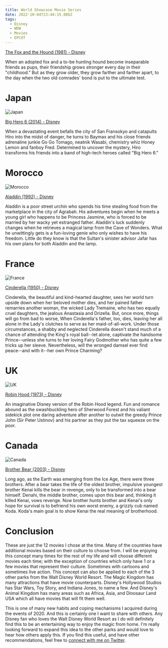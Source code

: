 ```yaml
---
title: World Showcase Movie Series
date: 2022-10-04T23:44:15.086Z
tags:
  - Disney
  - WDW
  - Movies
  - EPCOT
---
```

[The Fox and the Hound (1981) - Disney](https://www.disneyplus.com/movies/the-fox-and-the-hound/1HBsgp6COqZe)

When an adopted fox and a to-be hunting hound become inseparable friends as pups, their friendship grows stronger every day in their "childhood." But as they grow older, they grow farther and farther apart, to the day when the two old comrades' bond is put to the ultimate test.

# Japan

![Japan](/assets/img/collections/posts/world-showcase-movie-series/world-showcase-movie-series-8.jpg "Japan")

[Big Hero 6 (2014) - Disney](https://www.disneyplus.com/movies/big-hero-6/4AozFbXy3sPw)

When a devastating event befalls the city of San Fransokyo and catapults Hiro into the midst of danger, he turns to Baymax and his close friends adrenaline junkie Go Go Tomago, neatnik Wasabi, chemistry whiz Honey Lemon and fanboy Fred. Determined to uncover the mystery, Hiro transforms his friends into a band of high-tech heroes called "Big Hero 6."

# Morocco

![Morocco](/assets/img/collections/posts/world-showcase-movie-series/world-showcase-movie-series-9.jpg "Morocco")

[Aladdin (1992) - Disney](https://www.disneyplus.com/movies/aladdin/2SngByljXESE)

Aladdin is a poor street urchin who spends his time stealing food from the marketplace in the city of Agrabah. His adventures begin when he meets a young girl who happens to be Princess Jasmine, who is forced to be married by her wacky yet estranged father. Aladdin's luck suddenly changes when he retrieves a magical lamp from the Cave of Wonders. What he unwittingly gets is a fun-loving genie who only wishes to have his freedom. Little do they know is that the Sultan's sinister advisor Jafar has his own plans for both Aladdin and the lamp.

# France

![France](/assets/img/collections/posts/world-showcase-movie-series/world-showcase-movie-series-10.jpg "France")

[Cinderella (1950) - Disney](https://www.disneyplus.com/movies/cinderella/VJPw3bEy9iHj)

Cinderella, the beautiful and kind-hearted daughter, sees her world turn upside down when her beloved mother dies, and her pained father remarries another woman, the wicked Lady Tremaine, who has two equally cruel daughters, the jealous Anastasia and Drizella. But, once more, things will go from bad to worse, When Cinderella's father, too, dies, leaving her all alone in the Lady's clutches to serve as her maid-of-all-work. Under those circumstances, a shabby and neglected Cinderella doesn't stand much of a chance of attending the King's royal ball--let alone, captivate the handsome Prince--unless she turns to her loving Fairy Godmother who has quite a few tricks up her sleeve. Nevertheless, will the wronged damsel ever find peace--and with it--her own Prince Charming?

# UK

![UK](/assets/img/collections/posts/world-showcase-movie-series/world-showcase-movie-series-11.jpg "UK")

[Robin Hood (1973) - Disney](https://www.disneyplus.com/movies/robin-hood/5ACMz1bJJwwZ)

An imaginative Disney version of the Robin Hood legend. Fun and romance abound as the swashbuckling hero of Sherwood Forest and his valiant sidekick plot one daring adventure after another to outwit the greedy Prince John (Sir Peter Ustinov) and his partner as they put the tax squeeze on the poor.

# Canada

![Canada](/assets/img/collections/posts/world-showcase-movie-series/world-showcase-movie-series-12.jpg "Canada")

[Brother Bear (2003) - Disney](https://www.disneyplus.com/movies/brother-bear/2asiYJlL0GMa)

Long ago, as the Earth was emerging from the Ice Age, there were three brothers. After a bear takes the life of the oldest brother, impulsive youngest brother Kenai kills the bear in revenge, only to be transformed into a bear himself. Denahi, the middle brother, comes upon this bear and, thinking it killed Kenai, vows revenge. Now brother hunts brother and Kenai's only hope for survival is to befriend his own worst enemy, a grizzly cub named Koda. Koda's main goal is to show Kenai the real meaning of brotherhood.

# Conclusion

These are just the 12 movies I chose at the time. Many of the countries have additional movies based on their culture to choose from. I will be enjoying this concept many times for the rest of my life and will choose different movies each time; with the exception of countries which only have 1 or a few movies that represent their culture. Sometimes with cartoons and sometimes live action. This concept can also be applied to each of the 3 other parks from the Walt Disney World Resort. The Magic Kingdom has many attractions that have movie counterparts. Disney's Hollywood Studios has Star Wars, Toy Story, and Indiana Jones, to name a few. And Disney's Animal Kingdom has many areas such as Africa, Asia, and Dinosaur Land USA which all have movies that will fit them well.

This is one of many new habits and coping mechanisms I acquired during the events of 2020. And this is certainly one I want to share with others. Any Disney fan who loves the Walt Disney World Resort as I do will definitely find this to be an entertaining way to enjoy the magic from home. I'm really looking forward to expand this idea to the other parks and would love to hear how others apply this. If you find this useful, and have other recommendations, feel free to [connect with me on Twitter](https://twitter.com/gregmarine).